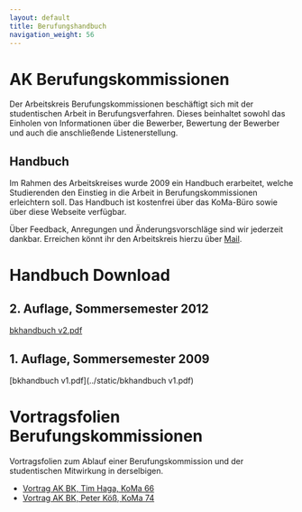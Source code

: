 ```yaml
---
layout: default
title: Berufungshandbuch
navigation_weight: 56
---
```


# AK Berufungskommissionen

Der Arbeitskreis Berufungskommissionen beschäftigt sich mit der studentischen Arbeit in Berufungsverfahren. Dieses beinhaltet sowohl das Einholen von Informationen über die Bewerber, Bewertung der Bewerber und auch die anschließende Listenerstellung.

## Handbuch

Im Rahmen des Arbeitskreises wurde 2009 ein Handbuch erarbeitet, welche Studierenden den Einstieg in die Arbeit in Berufungskommissionen erleichtern soll. Das Handbuch ist kostenfrei über das KoMa-Büro sowie über diese Webseite verfügbar.

Über Feedback, Anregungen und Änderungsvorschläge sind wir jederzeit dankbar. Erreichen könnt ihr den Arbeitskreis hierzu über [Mail](mailto:aktive@die-koma.org).

# Handbuch Download

## 2. Auflage, Sommersemester 2012
[bkhandbuch v2.pdf](../static/bkhandbuch_v2.pdf)

## 1. Auflage, Sommersemester 2009
[bkhandbuch v1.pdf](../static/bkhandbuch v1.pdf)

# Vortragsfolien Berufungskommissionen

Vortragsfolien zum Ablauf einer Berufungskommission und der studentischen Mitwirkung in derselbigen.

* [Vortrag AK BK, Tim Haga, KoMa 66](../static/KoMa_66_vortrag_ak_bk.pdf)
* [Vortrag AK BK, Peter Köß, KoMa 74](../static/KoMa_74_vortrag_ak_bk.pdf)
